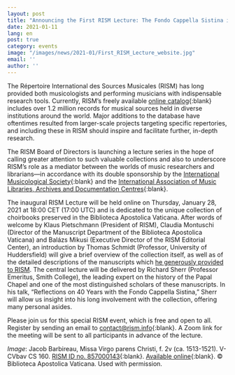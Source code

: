 ```yaml
---
layout: post
title: "Announcing the First RISM Lecture: The Fondo Cappella Sistina in RISM"
date: 2021-01-11
lang: en
post: true
category: events
image: "/images/news/2021-01/First_RISM_Lecture_website.jpg"
email: ''
author: ''
---
```


The Répertoire International des Sources Musicales (RISM) has long provided both musicologists and performing musicians with indispensable research tools. Currently, RISM’s freely available [online catalog](https://opac.rism.info/index.php?id=4){:blank} includes over 1.2 million records for musical sources held in diverse institutions around the world. Major additions to the database have oftentimes resulted from larger-scale projects targeting specific repertories, and including these in RISM should inspire and facilitate further, in-depth research.

The RISM Board of Directors is launching a lecture series in the hope of calling greater attention to such valuable collections and also to underscore RISM’s role as a mediator between the worlds of music researchers and librarians—in accordance with its double sponsorship by the [International Musicological Society](https://www.musicology.org/){:blank} and the [International Association of Music Libraries, Archives and Documentation Centres](https://www.iaml.info/){:blank}.

The inaugural RISM Lecture will be held online on Thursday, January 28, 2021 at 18:00 CET (17:00 UTC) and is dedicated to the unique collection of choirbooks preserved in the Biblioteca Apostolica Vaticana. After words of welcome by Klaus Pietschmann (President of RISM), Claudia Montuschi (Director of the Manuscript Department of the Biblioteca Apostolica Vaticana) and Balázs Mikusi (Executive Director of the RISM Editorial Center), an introduction by Thomas Schmidt (Professor, University of Huddersfield) will give a brief overview of the collection itself, as well as of the detailed descriptions of the manuscripts which [he generously provided to RISM](/library_collections/2020/10/08/the-fondo-cappella-sistina-in-rism.html). The central lecture will be delivered by Richard Sherr (Professor Emeritus, Smith College), the leading expert on the history of the Papal Chapel and one of the most distinguished scholars of these manuscripts. In his talk, “Reflections on 40 Years with the Fondo Cappella Sistina,” Sherr will allow us insight into his long involvement with the collection, offering many personal asides. 

Please join us for this special RISM event, which is free and open to all. Register by sending an email to [contact@rism.info](mailto:contact@rism.info){:blank}. A Zoom link for the meeting will be sent to all participants in advance of the lecture.


*Image*: Jacob Barbireau, Missa Virgo parens Christi, f. 2v (ca. 1513-1521). V-CVbav CS 160. [RISM ID no.  857000143](https://opac.rism.info/search?id=857000143&View=rism){:blank}. [Available online](https://digi.vatlib.it/view/MSS_Capp.Sist.160/0008){:blank}. © Biblioteca Apostolica Vaticana. Used with permission. 


